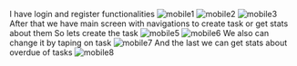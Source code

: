 I have login and register functionalities
![mobile1](https://github.com/user-attachments/assets/077220e5-87c4-41ce-84e4-5fb7f7c457b7)
![mobile2](https://github.com/user-attachments/assets/de4611dd-fd65-4639-87fb-b626623bb96b)
![mobile3](https://github.com/user-attachments/assets/d381f944-5cc3-4293-a68b-0716ae5a3561)
After that we have main screen with navigations to create task or get stats about them
So lets create the task
![mobile5](https://github.com/user-attachments/assets/ab89c096-a455-4b8f-9495-57395d2f741f)
![mobile6](https://github.com/user-attachments/assets/12f4f85e-8080-4e58-8d9a-47043de7b4e3)
We also can change it by taping on task
![mobile7](https://github.com/user-attachments/assets/8a015b04-a9d9-4174-bd7d-ab5cc009a29b)
And the last we can get stats about overdue of tasks 
![mobile8](https://github.com/user-attachments/assets/241704f8-2cba-4df8-a690-23e5debe8d73)
